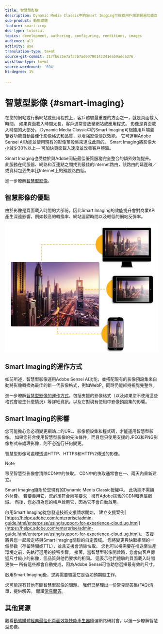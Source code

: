 ```yaml
---
title: 智慧型影像
description: Dynamic Media Classic中的Smart Imaging可根據用戶端瀏覽器功能自動最佳化影像格式和品質，以增強影像傳送效能。 它可運用Adobe Sensei AI功能並使用現有的影像預設集來達成此目的。 進一步瞭解智慧型影像功能，以及如何運用它透過更快的頁面載入提供更佳的客戶體驗。
sub-product: 動態媒體
feature: smart-crop
doc-type: tutorial
topics: development, authoring, configuring, renditions, images
audience: all
activity: use
translation-type: tm+mt
source-git-commit: 317fb625e7af57b7ad0079014c341eab9adda376
workflow-type: tm+mt
source-wordcount: '694'
ht-degree: 1%

---
```



# 智慧型影像 {#smart-imaging}

在您的網站或行動網站或應用程式上，客戶體驗最重要的方面之一，就是頁面載入時間。 如果頁面載入時間太長，客戶通常會放棄網站或應用程式。 影像是頁面載入時間的大部分。 Dynamic Media Classic中的Smart Imaging可根據用戶端瀏覽器功能自動最佳化影像格式和品質，以增強影像傳送效能。 它可運用Adobe Sensei AI功能並使用現有的影像預設集來達成此目的。 Smart Imaging將影像大小減少30%以上— 可加快頁面載入速度並改善客戶體驗。

Smart Imaging也受益於與Adobe同級最佳優質服務完全整合的額外效能提升。 此服務在伺服器、網路和互連點之間找到最佳的Internet路由，該路由的延遲和／或資料包丟失率比Internet上的預設路由低。

進一步瞭解[智慧型影像](https://docs.adobe.com/content/help/en/experience-manager-64/assets/dynamic/imaging-faq.html)。

## 智慧影像的優點

由於影像是頁面載入時間的大部份，因此Smart Imaging的效能提升會對商業KPI產生深遠影響，例如較高的轉換率、網站逗留時間以及較低的網站反彈率。

![影像](assets/smart-imaging/smart-imaging-1.png)

## Smart Imaging的運作方式

如前所述，智慧型影像運用Adobe Sensei AI功能，並搭配現有的影像預設集來自動將影像轉換為最佳的新一代影像格式，例如WebP，同時仍能維持視覺完整性。

進一步瞭解[智慧型影像的運作方式](https://docs.adobe.com/content/help/en/experience-manager-64/assets/dynamic/imaging-faq.html#how-does-smart-imaging-work)，包括支援的影像格式（以及如果您不使用這些格式會發生什麼情況）等詳細資訊，以及它對現有使用中影像預設集的影響。

## Smart Imaging的影響

您可能擔心您必須變更網站上的URL、影像預設集和程式碼，才能運用智慧型影像。 如果您符合使用智慧型影像的先決條件，而且您只使用支援的JPEG和PNG影像格式來處理影像，則不必進行任何變更。

智慧型影像可處理透過HTTP、HTTPS和HTTP/2傳送的影像。

>[!NOTE]
>
>移至智慧型影像會清除CDN中的快取。 CDN中的快取通常會在一、兩天內重新建立。

Smart Imaging隨附於您現有的Dynamic Media Classic授權中。 此功能不需額外付費。 若要善用它，您必須符合兩項要求：擁有Adobe搭售的CDN和專屬網域。 然後，您必須為您的帳戶啟用它，因為它不會自動啟用。

啟用Smart Imaging從您發送技術支援請求開始， 建立支援案例| [https://helpx.adobe.com/enterprise/admin-guide.html/enterprise/using/support-for-experience-cloud.ug.html](https://helpx.adobe.com/enterprise/admin-guide.html/enterprise/using/support-for-experience-cloud.ug.html)。 支援將與您一起設定將與Smart Imaging關聯的自定義域。 您將變更與快取相關的一個參數（存留時間或TTL），並且支援會清除快取。 您也可以視需要在推送至生產環境之前，先執行選用的接移步驟。 接著，當智慧型影像開啟時，您會向客戶傳遞尺寸較小的影像，但品質與他們要求的相同。 這表示他們體驗的頁面載入時間更快— 所有這些都會自動完成，因為Adobe Sensei可協助您選擇最有效的尺寸。

啟用Smart Imaging後，您將需要驗證它是否如預期般工作。

您可能還有其他有關智慧型影像的問題。 我們已整理出一份常見問答集(FAQ)清單，提供解答。 閱讀[常見問答](https://docs.adobe.com/content/help/en/experience-manager-64/assets/dynamic/imaging-faq.html)。

## 其他資源

觀看[動態媒體經典最佳化頁面效能技能產生器](https://seminars.adobeconnect.com/pzc1gw0cihpv)隨選網路研討會，以進一步瞭解智慧型影像。
